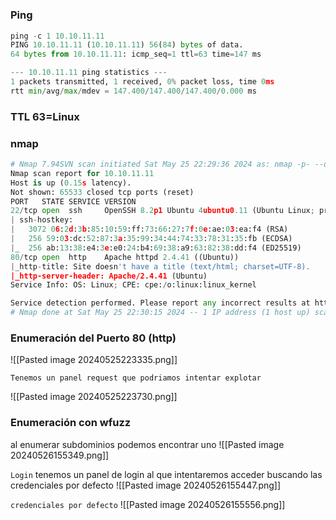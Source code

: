 #
### Ping
```python
ping -c 1 10.10.11.11
PING 10.10.11.11 (10.10.11.11) 56(84) bytes of data.
64 bytes from 10.10.11.11: icmp_seq=1 ttl=63 time=147 ms

--- 10.10.11.11 ping statistics ---
1 packets transmitted, 1 received, 0% packet loss, time 0ms
rtt min/avg/max/mdev = 147.400/147.400/147.400/0.000 ms
```

### TTL 63=Linux

### nmap
```python
# Nmap 7.94SVN scan initiated Sat May 25 22:29:36 2024 as: nmap -p- --open -sC -sV --min-rate 3000 -n -Pn -oN Scan 10.10.11.11
Nmap scan report for 10.10.11.11
Host is up (0.15s latency).
Not shown: 65533 closed tcp ports (reset)
PORT   STATE SERVICE VERSION
22/tcp open  ssh     OpenSSH 8.2p1 Ubuntu 4ubuntu0.11 (Ubuntu Linux; protocol 2.0)
| ssh-hostkey: 
|   3072 06:2d:3b:85:10:59:ff:73:66:27:7f:0e:ae:03:ea:f4 (RSA)
|   256 59:03:dc:52:87:3a:35:99:34:44:74:33:78:31:35:fb (ECDSA)
|_  256 ab:13:38:e4:3e:e0:24:b4:69:38:a9:63:82:38:dd:f4 (ED25519)
80/tcp open  http    Apache httpd 2.4.41 ((Ubuntu))
|_http-title: Site doesn't have a title (text/html; charset=UTF-8).
|_http-server-header: Apache/2.4.41 (Ubuntu)
Service Info: OS: Linux; CPE: cpe:/o:linux:linux_kernel

Service detection performed. Please report any incorrect results at https://nmap.org/submit/ .
# Nmap done at Sat May 25 22:30:15 2024 -- 1 IP address (1 host up) scanned in 39.22 seconds
```

### Enumeración del Puerto 80 (http)

![[Pasted image 20240525223335.png]]

`Tenemos un panel request que podriamos intentar explotar`

![[Pasted image 20240525223730.png]]

### Enumeración con wfuzz
al enumerar subdominios podemos encontrar uno
![[Pasted image 20240526155349.png]]

`Login`
tenemos un panel de login al que intentaremos acceder buscando las credenciales por defecto 
![[Pasted image 20240526155447.png]]

`credenciales por defecto`
![[Pasted image 20240526155556.png]]

